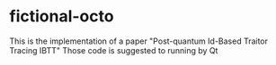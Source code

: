 # fictional-octo
This is the implementation of a paper "Post-quantum Id-Based Traitor Tracing IBTT"
Those code is suggested to running by Qt
